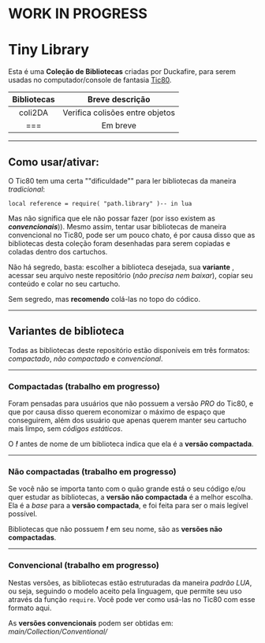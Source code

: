 # **WORK IN PROGRESS**

# Tiny Library
Esta é uma **Coleção de Bibliotecas** criadas por Duckafire, para serem usadas no computador/console de fantasia [Tic80](https://tic80.com).

| Bibliotecas | Breve descrição |
| :-: | :-: |
| coli2DA | Verifica colisões entre objetos |
| === | Em breve |

---

## Como usar/ativar:
O Tic80 tem uma certa ""dificuldade"" para ler bibliotecas da maneira *tradicional*:
```
local reference = require( "path.library" )-- in lua
```
Mas não significa que ele não possar fazer (por isso existem as __*convencionais*__)). Mesmo assim, tentar usar bibliotecas de maneira convencional no Tic80, pode ser um pouco chato, é por causa disso que as bibliotecas desta coleção foram desenhadas para serem copiadas e coladas dentro dos cartuchos.

Não há segredo, basta: escolher a biblioteca desejada, sua **variante** , acessar seu arquivo neste repositório (*não precisa nem baixar*), copiar seu conteúdo e colar no seu cartucho.

Sem segredo, mas **recomendo** colá-las no topo do códico.

---

## Variantes de biblioteca
Todas as bibliotecas deste repositório estão disponíveis em três formatos: *compactado*, *não compactado* e *convencional*.

---

### Compactadas **(trabalho em progresso)**
Foram pensadas para usuários que não possuem a versão *PRO* do Tic80, e que por causa disso querem economizar o máximo de espaço que conseguirem, além dos usuário que apenas querem manter seu cartucho mais limpo, sem *códigos estáticos*.

O __*!*__ antes de nome de um biblioteca indica que ela é a **versão compactada**.

---

### Não compactadas **(trabalho em progresso)**
Se você não se importa tanto com o quão grande está o seu código e/ou quer estudar as bibliotecas, a **versão não compactada** é a melhor escolha. Ela é a *base* para a **versão compactada**, e foi feita para ser o mais legível possível.

Bibliotecas que não possuem __*!*__ em seu nome, são as **versões não compactadas**.

---

### Convencional **(trabalho em progresso)**
Nestas versões, as bibliotecas estão estruturadas da maneira *padrão LUA*, ou seja, seguindo o modelo aceito pela linguagem, que permite seu uso através da função `require`. Você pode ver como usá-las no Tic80 com esse formato aqui.

[/]: # (link para o "aqui" https//../README.md)

As **versões convencionais** podem ser obtidas em: *main/Collection/Conventional/*
